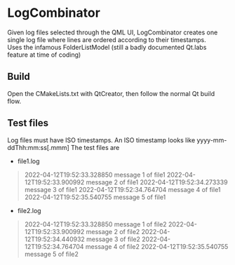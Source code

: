 # LogCombinator
Given log files selected through the QML UI, LogCombinator creates one single log file where lines are ordered according to their timestamps.  
Uses the infamous FolderListModel (still a badly documented Qt.labs feature at time of coding)

## Build
Open the CMakeLists.txt with QtCreator, then follow the normal Qt build flow.

## Test files
Log files must have ISO timestamps. An ISO timestamp looks like yyyy-mm-ddThh:mm:ss[.mmm]
The test files are 
* file1.log
> 2022-04-12T19:52:33.328850 message 1 of file1
2022-04-12T19:52:33.900992 message 2 of file1
2022-04-12T19:52:34.273339 message 3 of file1
2022-04-12T19:52:34.764704 message 4 of file1
2022-04-12T19:52:35.540755 message 5 of file1

* file2.log
>  2022-04-12T19:52:33.328850 message 1 of file2
2022-04-12T19:52:33.900992 message 2 of file2
2022-04-12T19:52:34.440932 message 3 of file2
2022-04-12T19:52:34.764704 message 4 of file2
2022-04-12T19:52:35.540755 message 5 of file2


